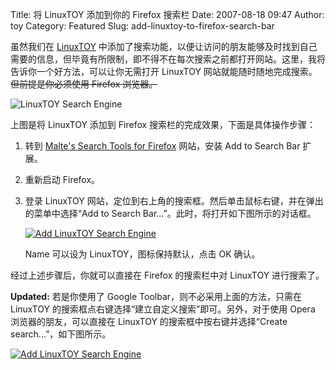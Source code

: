Title: 将 LinuxTOY 添加到你的 Firefox 搜索栏
Date: 2007-08-18 09:47
Author: toy
Category: Featured
Slug: add-linuxtoy-to-firefox-search-bar

虽然我们在 [LinuxTOY](http://linuxtoy.org/)
中添加了搜索功能，以便让访问的朋友能够及时找到自己需要的信息，但毕竟有所限制，即不得不在每次搜索之前都打开网站。这里，我将告诉你一个好方法，可以让你无需打开
LinuxTOY 网站就能随时随地完成搜索。~~但前提是你必须使用 Firefox
浏览器。~~

![LinuxTOY Search Engine](http://i.linuxtoy.org/i/2007/08/linuxtoy.png)

上图是将 LinuxTOY 添加到 Firefox 搜索栏的完成效果，下面是具体操作步骤：

1.  转到 [Malte's Search Tools for
    Firefox](http://maltekraus.de/Firefox/search-tools/) 网站，安装 Add
    to Search Bar 扩展。
2.  重新启动 Firefox。
3.  登录 LinuxTOY
    网站，定位到右上角的搜索框。然后单击鼠标右键，并在弹出的菜单中选择“Add
    to Search Bar...”。此时，将打开如下图所示的对话框。

    [![Add LinuxTOY Search
    Engine](http://i.linuxtoy.org/i/2007/08/add-linuxtoy_s.png)](http://i.linuxtoy.org/i/2007/08/add-linuxtoy.png)

    Name 可以设为 LinuxTOY，图标保持默认，点击 OK 确认。

经过上述步骤后，你就可以直接在 Firefox 的搜索栏中对 LinuxTOY
进行搜索了。

**Updated:** 若是你使用了 Google Toolbar，则不必采用上面的方法，只需在
LinuxTOY 的搜索框点右键选择“建立自定义搜索”即可。另外，对于使用 Opera
浏览器的朋友，可以直接在 LinuxTOY 的搜索框中按右键并选择“Create
search...”，如下图所示。

[![Add LinuxTOY Search
Engine](http://i.linuxtoy.org/i/2007/08/linuxtoy-for-opera_s.png)](http://i.linuxtoy.org/i/2007/08/linuxtoy-for-opera.png)
